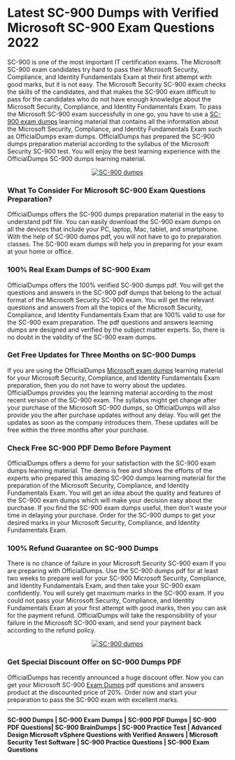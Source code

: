 <h1><strong>Latest SC-900 Dumps with Verified Microsoft SC-900 Exam Questions 2022</strong></h1>

<p>SC-900 is one of the most important IT certification exams. The Microsoft SC-900 exam candidates try hard to pass their Microsoft Security, Compliance, and Identity Fundamentals Exam at their first attempt with good marks, but it is not easy. The Microsoft Security SC-900 exam checks the skills of the candidates, and that makes the SC-900 exam difficult to pass for the candidates who do not have enough knowledge about the Microsoft Security, Compliance, and Identity Fundamentals Exam. To pass the Microsoft SC-900 exam successfully in one go, you have to use a <a href="https://officialdumps.com/updated/microsoft/sc-900-exam-dumps/">SC-900 exam dumps</a> learning material that contains all the information about the Microsoft Security, Compliance, and Identity Fundamentals Exam such as OfficialDumps exam dumps. OfficialDumps has prepared the SC-900 dumps preparation material according to the syllabus of the Microsoft Security SC-900 test. You will enjoy the best learning experience with the OfficialDumps SC-900 dumps learning material.</p>

<center><a href="https://officialdumps.com/updated/microsoft/sc-900-exam-dumps/" rel="nofollow"><img alt="SC-900 dumps" src="https://i.imgur.com/0PJTqnX.jpg"></a></center>

<h3><strong>What To Consider For Microsoft SC-900 Exam Questions Preparation?</strong></h3>

<p>OfficialDumps offers the SC-900 dumps preparation material in the easy to understand pdf file. You can easily download the SC-900 exam dumps on all the devices that include your PC, laptop, Mac, tablet, and smartphone. With the help of SC-900 dumps pdf, you will not have to go to preparation classes. The SC-900 exam dumps will help you in preparing for your exam at your home or office.</p>

<h3><strong>100% Real Exam Dumps of SC-900 Exam</strong></h3>

<p>OfficialDumps offers the 100% verified SC-900 dumps pdf. You will get the questions and answers in the SC-900 pdf dumps that belong to the actual format of the Microsoft Security SC-900 exam. You will get the relevant questions and answers from all the topics of the Microsoft Security, Compliance, and Identity Fundamentals Exam that are 100% valid to use for the SC-900 exam preparation. The pdf questions and answers learning dumps are designed and verified by the subject matter experts. So, there is no doubt in the validity of the SC-900 exam dumps.</p>

<h3><strong>Get Free Updates for Three Months on SC-900 Dumps</strong></h3>

<p>If you are using the OfficialDumps <a href="https://officialdumps.com/product-category/microsoft">Microsoft exam dumps</a> learning material for your Microsoft Security, Compliance, and Identity Fundamentals Exam preparation, then you do not have to worry about the updates. OfficialDumps provides you the learning material according to the most recent version of the SC-900 exam. The syllabus might get change after your purchase of the Microsoft SC-900 dumps, so OfficialDumps will also provide you the after purchase updates without any delay. You will get the updates as soon as the company introduces them. These updates will be free within the three months after your purchase.</p>

<h3><strong>Check Free SC-900 PDF Demo Before Payment</strong></h3>

<p>OfficialDumps offers a demo for your satisfaction with the SC-900 exam dumps learning material. The demo is free and shows the efforts of the experts who prepared this amazing SC-900 dumps learning material for the preparation of the Microsoft Security, Compliance, and Identity Fundamentals Exam. You will get an idea about the quality and features of the SC-900 exam dumps which will make your decision easy about the purchase. If you find the SC-900 exam dumps useful, then don't waste your time in delaying your purchase. Order for the SC-900 dumps to get your desired marks in your Microsoft Security, Compliance, and Identity Fundamentals Exam.</p>

<h3><strong>100% Refund Guarantee on SC-900 Dumps</strong></h3>

<p>There is no chance of failure in your Microsoft Security SC-900 exam if you are preparing with OfficialDumps. Use the SC-900 dumps pdf for at least two weeks to prepare well for your SC-900 Microsoft Security, Compliance, and Identity Fundamentals Exam, and then take your SC-900 exam confidently. You will surely get maximum marks in the SC-900 exam. If you could not pass your Microsoft Security, Compliance, and Identity Fundamentals Exam at your first attempt with good marks, then you can ask for the payment refund. OfficialDumps will take the responsibility of your failure in the Microsoft SC-900 exam, and send your payment back according to the refund policy.</p>

<center><a href="https://officialdumps.com/updated/microsoft/sc-900-exam-dumps/" rel="nofollow"><img alt="SC-900 dumps" src="https://i.imgur.com/VmTubLx.jpg"></a></center>

<h3><strong>Get Special Discount Offer on SC-900 Dumps PDF</strong></h3>

<p>OfficialDumps has recently announced a huge discount offer. Now you can get your Microsoft SC-900 <a href="https://officialdumps.com/">Exam Dumps</a> pdf questions and answers product at the discounted price of 20%. Order now and start your preparation to pass the SC-900 exam with excellent marks.</p>

<hr><p><strong>SC-900 Dumps | SC-900 Exam Dumps | SC-900 PDF Dumps | SC-900 PDF Questions| SC-900 BrainDumps | SC-900 Practice Test | Advanced Design Microsoft vSphere Questions with Verified Answers | Microsoft Security Test Software | SC-900 Practice Questions | SC-900 Exam Questions</strong></p>
